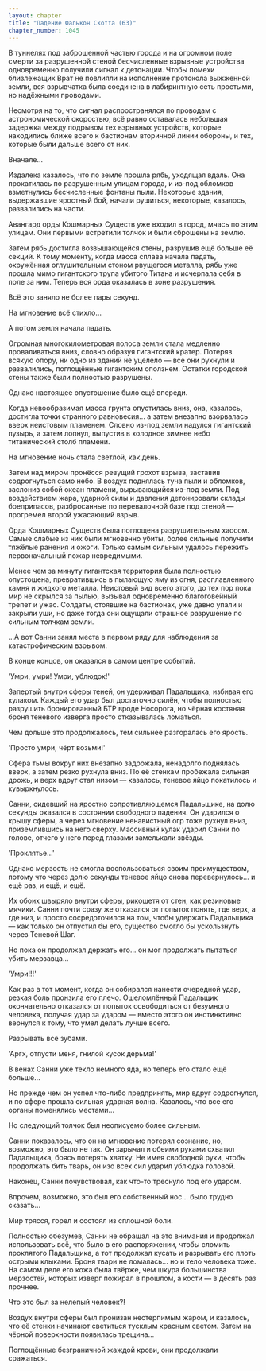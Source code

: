 ```yaml
---
layout: chapter
title: "Падение Фалькон Скотта (63)"
chapter_number: 1045
---
```


В туннелях под заброшенной частью города и на огромном поле смерти за разрушенной стеной бесчисленные взрывные устройства одновременно получили сигнал к детонации. Чтобы помехи близлежащих Врат не повлияли на исполнение протокола выжженной земли, вся взрывчатка была соединена в лабиринтную сеть простыми, но надёжными проводами.

Несмотря на то, что сигнал распространялся по проводам с астрономической скоростью, всё равно оставалась небольшая задержка между подрывом тех взрывных устройств, которые находились ближе всего к бастионам вторичной линии обороны, и тех, которые были дальше всего от них.

Вначале...

Издалека казалось, что по земле прошла рябь, уходящая вдаль. Она прокатилась по разрушенным улицам города, и из-под обломков взметнулись бесчисленные фонтаны пыли. Некоторые здания, выдержавшие яростный бой, начали рушиться, некоторые, казалось, развалились на части.

Авангард орды Кошмарных Существ уже входил в город, мчась по этим улицам. Они первыми встретили толчок и были сброшены на землю.

Затем рябь достигла возвышающейся стены, разрушив ещё больше её секций. К тому моменту, когда масса сплава начала падать, окружённая оглушительным стоном рвущегося металла, рябь уже прошла мимо гигантского трупа убитого Титана и исчерпала себя в поле за ним. Теперь вся орда оказалась в зоне разрушения.

Всё это заняло не более пары секунд.

На мгновение всё стихло...

А потом земля начала падать.

Огромная многокилометровая полоса земли стала медленно проваливаться вниз, словно образуя гигантский кратер. Потеряв всякую опору, ни одно из зданий не уцелело — все они рухнули и развалились, поглощённые гигантским оползнем. Остатки городской стены также были полностью разрушены.

Однако настоящее опустошение было ещё впереди.

Когда невообразимая масса грунта опустилась вниз, она, казалось, достигла точки странного равновесия... а затем внезапно взорвалась вверх неистовым пламенем. Словно из-под земли надулся гигантский пузырь, а затем лопнул, выпустив в холодное зимнее небо титанический столб пламени.

На мгновение ночь стала светлой, как день.

Затем над миром пронёсся ревущий грохот взрыва, заставив содрогнуться само небо. В воздух поднялась туча пыли и обломков, заслонив собой океан пламени, вырывающийся из-под земли. Под воздействием жара, ударной силы и давления детонировали склады боеприпасов, разбросанные по перевалочной базе под стеной — прогремел второй ужасающий взрыв.

Орда Кошмарных Существ была поглощена разрушительным хаосом. Самые слабые из них были мгновенно убиты, более сильные получили тяжёлые ранения и ожоги. Только самым сильным удалось пережить первоначальный пожар невредимыми.

Менее чем за минуту гигантская территория была полностью опустошена, превратившись в пылающую яму из огня, расплавленного камня и жидкого металла. Неистовый вид всего этого, до тех пор пока мир не скрылся за пылью, вызывал одновременно благоговейный трепет и ужас. Солдаты, стоявшие на бастионах, уже давно упали и закрыли уши, но даже тогда они ощущали страшное разрушение по сильным толчкам земли.

...А вот Санни занял места в первом ряду для наблюдения за катастрофическим взрывом.

В конце концов, он оказался в самом центре событий.

'Умри, умри! Умри, ублюдок!'

Запертый внутри сферы теней, он удерживал Падальщика, избивая его кулаком. Каждый его удар был достаточно силён, чтобы полностью разрушить бронированный БТР вроде Носорога, но чёрная костяная броня теневого изверга просто отказывалась ломаться.

Чем дольше это продолжалось, тем сильнее разгоралась его ярость.

'Просто умри, чёрт возьми!'

Сфера тьмы вокруг них внезапно задрожала, ненадолго поднялась вверх, а затем резко рухнула вниз. По её стенкам пробежала сильная дрожь, и верх вдруг стал низом — казалось, теневое яйцо покатилось и кувыркнулось.

Санни, сидевший на яростно сопротивляющемся Падальщике, на долю секунды оказался в состоянии свободного падения. Он ударился о крышу сферы, а через мгновение ненавистный огр тоже рухнул вниз, приземлившись на него сверху. Массивный кулак ударил Санни по голове, отчего у него перед глазами замелькали звёзды.

'Проклятье...'

Однако мерзость не смогла воспользоваться своим преимуществом, потому что через долю секунды теневое яйцо снова перевернулось... и ещё раз, и ещё, и ещё.

Их обоих швыряло внутри сферы, рикошетя от стен, как резиновые мячики. Санни почти сразу же отказался от попыток понять, где верх, а где низ, и просто сосредоточился на том, чтобы удержать Падальщика — как только он отпустил бы его, существо смогло бы ускользнуть через Теневой Шаг.

Но пока он продолжал держать его... он мог продолжать пытаться убить мерзавца...

'Умри!!!'

Как раз в тот момент, когда он собирался нанести очередной удар, резкая боль пронзила его плечо. Ошеломлённый Падальщик окончательно отказался от попыток освободиться от безумного человека, получая удар за ударом — вместо этого он инстинктивно вернулся к тому, что умел делать лучше всего.

Разрывать всё зубами.

'Аргх, отпусти меня, гнилой кусок дерьма!'

В венах Санни уже текло немного яда, но теперь его стало ещё больше...

Но прежде чем он успел что-либо предпринять, мир вдруг содрогнулся, и по сфере прошла сильная ударная волна. Казалось, что все его органы поменялись местами...

Но следующий толчок был неописуемо более сильным.

Санни показалось, что он на мгновение потерял сознание, но, возможно, это было не так. Он зарычал и обеими руками схватил Падальщика, боясь потерять хватку. Не имея свободной руки, чтобы продолжать бить тварь, он изо всех сил ударил ублюдка головой.

Наконец, Санни почувствовал, как что-то треснуло под его ударом.

Впрочем, возможно, это был его собственный нос... было трудно сказать...

Мир трясся, горел и состоял из сплошной боли.

Полностью обезумев, Санни не обращал на это внимания и продолжал использовать всё, что было в его распоряжении, чтобы сломить проклятого Падальщика, а тот продолжал кусать и разрывать его плоть острыми клыками. Броня твари не ломалась... но и тело человека тоже. На самом деле его кожа была твёрже, чем шкура большинства мерзостей, которых изверг пожирал в прошлом, а кости — в десять раз прочнее.

Что это был за нелепый человек?!

Воздух внутри сферы был пронизан нестерпимым жаром, и казалось, что её стенки начинают светиться тусклым красным светом. Затем на чёрной поверхности появилась трещина...

Поглощённые безграничной жаждой крови, они продолжали сражаться.
